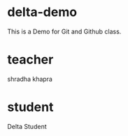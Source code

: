 # delta-demo
This is a Demo for Git and Github class.

# teacher
shradha khapra

# student
Delta Student